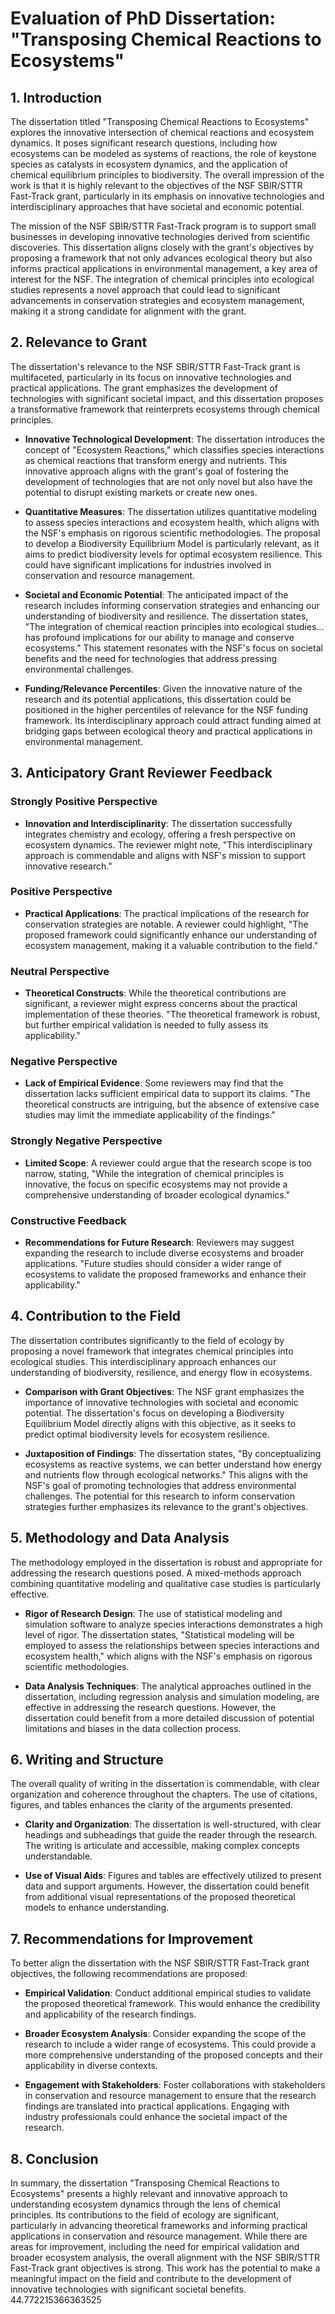# Evaluation of PhD Dissertation: "Transposing Chemical Reactions to Ecosystems"

## 1. Introduction

The dissertation titled "Transposing Chemical Reactions to Ecosystems" explores the innovative intersection of chemical reactions and ecosystem dynamics. It poses significant research questions, including how ecosystems can be modeled as systems of reactions, the role of keystone species as catalysts in ecosystem dynamics, and the application of chemical equilibrium principles to biodiversity. The overall impression of the work is that it is highly relevant to the objectives of the NSF SBIR/STTR Fast-Track grant, particularly in its emphasis on innovative technologies and interdisciplinary approaches that have societal and economic potential.

The mission of the NSF SBIR/STTR Fast-Track program is to support small businesses in developing innovative technologies derived from scientific discoveries. This dissertation aligns closely with the grant's objectives by proposing a framework that not only advances ecological theory but also informs practical applications in environmental management, a key area of interest for the NSF. The integration of chemical principles into ecological studies represents a novel approach that could lead to significant advancements in conservation strategies and ecosystem management, making it a strong candidate for alignment with the grant.

## 2. Relevance to Grant

The dissertation's relevance to the NSF SBIR/STTR Fast-Track grant is multifaceted, particularly in its focus on innovative technologies and practical applications. The grant emphasizes the development of technologies with significant societal impact, and this dissertation proposes a transformative framework that reinterprets ecosystems through chemical principles.

- **Innovative Technological Development**: The dissertation introduces the concept of "Ecosystem Reactions," which classifies species interactions as chemical reactions that transform energy and nutrients. This innovative approach aligns with the grant's goal of fostering the development of technologies that are not only novel but also have the potential to disrupt existing markets or create new ones.

- **Quantitative Measures**: The dissertation utilizes quantitative modeling to assess species interactions and ecosystem health, which aligns with the NSF's emphasis on rigorous scientific methodologies. The proposal to develop a Biodiversity Equilibrium Model is particularly relevant, as it aims to predict biodiversity levels for optimal ecosystem resilience. This could have significant implications for industries involved in conservation and resource management.

- **Societal and Economic Potential**: The anticipated impact of the research includes informing conservation strategies and enhancing our understanding of biodiversity and resilience. The dissertation states, "The integration of chemical reaction principles into ecological studies... has profound implications for our ability to manage and conserve ecosystems." This statement resonates with the NSF's focus on societal benefits and the need for technologies that address pressing environmental challenges.

- **Funding/Relevance Percentiles**: Given the innovative nature of the research and its potential applications, this dissertation could be positioned in the higher percentiles of relevance for the NSF funding framework. Its interdisciplinary approach could attract funding aimed at bridging gaps between ecological theory and practical applications in environmental management.

## 3. Anticipatory Grant Reviewer Feedback

### Strongly Positive Perspective
- **Innovation and Interdisciplinarity**: The dissertation successfully integrates chemistry and ecology, offering a fresh perspective on ecosystem dynamics. The reviewer might note, "This interdisciplinary approach is commendable and aligns with NSF's mission to support innovative research."

### Positive Perspective
- **Practical Applications**: The practical implications of the research for conservation strategies are notable. A reviewer could highlight, "The proposed framework could significantly enhance our understanding of ecosystem management, making it a valuable contribution to the field."

### Neutral Perspective
- **Theoretical Constructs**: While the theoretical contributions are significant, a reviewer might express concerns about the practical implementation of these theories. "The theoretical framework is robust, but further empirical validation is needed to fully assess its applicability."

### Negative Perspective
- **Lack of Empirical Evidence**: Some reviewers may find that the dissertation lacks sufficient empirical data to support its claims. "The theoretical constructs are intriguing, but the absence of extensive case studies may limit the immediate applicability of the findings."

### Strongly Negative Perspective
- **Limited Scope**: A reviewer could argue that the research scope is too narrow, stating, "While the integration of chemical principles is innovative, the focus on specific ecosystems may not provide a comprehensive understanding of broader ecological dynamics."

### Constructive Feedback
- **Recommendations for Future Research**: Reviewers may suggest expanding the research to include diverse ecosystems and broader applications. "Future studies should consider a wider range of ecosystems to validate the proposed frameworks and enhance their applicability."

## 4. Contribution to the Field

The dissertation contributes significantly to the field of ecology by proposing a novel framework that integrates chemical principles into ecological studies. This interdisciplinary approach enhances our understanding of biodiversity, resilience, and energy flow in ecosystems.

- **Comparison with Grant Objectives**: The NSF grant emphasizes the importance of innovative technologies with societal and economic potential. The dissertation's focus on developing a Biodiversity Equilibrium Model directly aligns with this objective, as it seeks to predict optimal biodiversity levels for ecosystem resilience.

- **Juxtaposition of Findings**: The dissertation states, "By conceptualizing ecosystems as reactive systems, we can better understand how energy and nutrients flow through ecological networks." This aligns with the NSF's goal of promoting technologies that address environmental challenges. The potential for this research to inform conservation strategies further emphasizes its relevance to the grant's objectives.

## 5. Methodology and Data Analysis

The methodology employed in the dissertation is robust and appropriate for addressing the research questions posed. A mixed-methods approach combining quantitative modeling and qualitative case studies is particularly effective.

- **Rigor of Research Design**: The use of statistical modeling and simulation software to analyze species interactions demonstrates a high level of rigor. The dissertation states, "Statistical modeling will be employed to assess the relationships between species interactions and ecosystem health," which aligns with the NSF's emphasis on rigorous scientific methodologies.

- **Data Analysis Techniques**: The analytical approaches outlined in the dissertation, including regression analysis and simulation modeling, are effective in addressing the research questions. However, the dissertation could benefit from a more detailed discussion of potential limitations and biases in the data collection process.

## 6. Writing and Structure

The overall quality of writing in the dissertation is commendable, with clear organization and coherence throughout the chapters. The use of citations, figures, and tables enhances the clarity of the arguments presented.

- **Clarity and Organization**: The dissertation is well-structured, with clear headings and subheadings that guide the reader through the research. The writing is articulate and accessible, making complex concepts understandable.

- **Use of Visual Aids**: Figures and tables are effectively utilized to present data and support arguments. However, the dissertation could benefit from additional visual representations of the proposed theoretical models to enhance understanding.

## 7. Recommendations for Improvement

To better align the dissertation with the NSF SBIR/STTR Fast-Track grant objectives, the following recommendations are proposed:

- **Empirical Validation**: Conduct additional empirical studies to validate the proposed theoretical framework. This would enhance the credibility and applicability of the research findings.

- **Broader Ecosystem Analysis**: Consider expanding the scope of the research to include a wider range of ecosystems. This could provide a more comprehensive understanding of the proposed concepts and their applicability in diverse contexts.

- **Engagement with Stakeholders**: Foster collaborations with stakeholders in conservation and resource management to ensure that the research findings are translated into practical applications. Engaging with industry professionals could enhance the societal impact of the research.

## 8. Conclusion

In summary, the dissertation "Transposing Chemical Reactions to Ecosystems" presents a highly relevant and innovative approach to understanding ecosystem dynamics through the lens of chemical principles. Its contributions to the field of ecology are significant, particularly in advancing theoretical frameworks and informing practical applications in conservation and resource management. While there are areas for improvement, including the need for empirical validation and broader ecosystem analysis, the overall alignment with the NSF SBIR/STTR Fast-Track grant objectives is strong. This work has the potential to make a meaningful impact on the field and contribute to the development of innovative technologies with significant societal benefits. 44.772215366363525